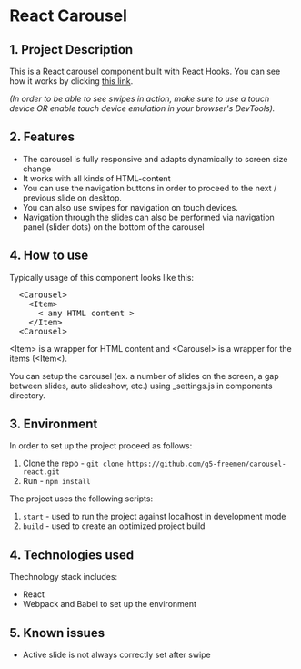 # React Carousel

## 1. Project Description

This is a React carousel component built with React Hooks. You can see how it works by clicking [this link](https://g5-freemen.github.io/carousel-react/build/).

*(In order to be able to see swipes in action, make sure to use a touch device OR enable touch device emulation in 
your browser's DevTools).*

## 2. Features
* The carousel is fully responsive and adapts dynamically to screen size change
* It works with all kinds of HTML-content
* You can use the navigation buttons in order to proceed to the next / previous slide on desktop.
* You can also use swipes for navigation on touch devices.
* Navigation through the slides can also be performed via navigation panel (slider dots) on the bottom of the carousel

## 4. How to use

Typically usage of this component looks like this:

<pre>
  &lt;Carousel&gt;
    &lt;Item&gt;
      &lt; any HTML content &gt;
    &lt;/Item&gt;
  &lt;Carousel&gt;
</pre>

&lt;Item&gt; is a wrapper for HTML content and &lt;Carousel&gt; is a wrapper for the items (&lt;Item&lt;).

You can setup the carousel (ex. a number of slides on the screen, a gap between slides, auto slideshow, etc.)
using _settings.js in components directory.  

## 3. Environment

In order to set up the project proceed as follows:
1. Clone the repo - `git clone https://github.com/g5-freemen/carousel-react.git`
1. Run - `npm install`
   
The project uses the following scripts:
1. `start` - used to run the project against localhost in development mode
1. `build` - used to create an optimized project build

## 4. Technologies used

Thechnology stack includes:

* React
* Webpack and Babel to set up the environment

## 5. Known issues
* Active slide is not always correctly set after swipe
